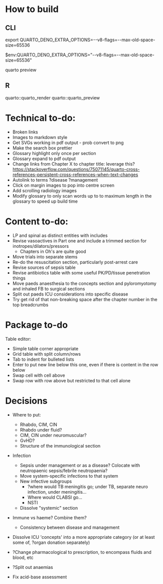 # How to build
## CLI
export QUARTO_DENO_EXTRA_OPTIONS=--v8-flags=--max-old-space-size=65536

$env:QUARTO_DENO_EXTRA_OPTIONS="--v8-flags=--max-old-space-size=65536"

quarto preview

## R
quarto::quarto_render
quarto::quarto_preview

# Technical to-do:

* Broken links
* Images to markdown style
* Get SVGs working in pdf output - prob convert to png
* Make the search box prettier
* Glossary highlight only once per section
* Glossary expand to pdf output
* Change links from Chapter X to chapter title: leverage this? https://stackoverflow.com/questions/75071145/quarto-cross-references-persistent-cross-references-when-text-changes
* Autolink to terms ?disease ?management
* Click on margin images to pop into centre screen
* Add scrolling radiology images
* Modify glossary to only scan words up to to maximum length in the glossary to speed up build time


# Content to-do:

* LP and spinal as distinct entities with includes
* Revise vasoactives in Part one and include a trimmed section for inotropes/dilators/pressors
	* Chapters in Oh's are quite good
* Move trials into separate stems
* Re-do the resuscitation section, particularly post-arrest care
* Revise sources of sepsis table
* Revise antibiotics table with some useful PK/PD/tissue penetration things
* Move paeds anaesthesia to the concepts section and pyloromyotomy and inhaled FB to surgical sections
* Split out paeds ICU considerations into specific disease
* Try get rid of that non-breaking space after the chapter number in the top breadcrumbs

# Package to-do

Table editor:

* Simple table corner appropriate
* Grid table with split column/rows
* Tab to indent for bulleted lists
* Enter to put new line below this one, even if there is content in the row below
* Swap cell with cell above
* Swap row with row above but restricted to that cell alone


# Decisions

* Where to put:
	* Rhabdo, CIM, CIN
	* Rhabdo under fluid?
	* CIM, CIN under neuromuscular?
	* GvHD?
	* Structure of the immunological section

* Infection
	* Sepsis under management or as a disease? Colocate with neutropaenic sepsis/febrile neutropaenia?
	* Move system-specific infections to that system
	* New infective subgroups
		* ?where would TB meningitis go; under TB, separate neuro infection, under meningitis...
		* Where would CLABSI go...
		* NSTI
	* Dissolve "systemic" section
* Immune vs haeme? Combine them?
	* Consistency between disease and management

* Dissolve ICU 'concepts' into a more appropriate category (or at least some of, ?organ donation separately)

* ?Change pharmacological to prescription, to encompass fluids and blood, etc

* ?Split out anaemias

* Fix acid-base assessment